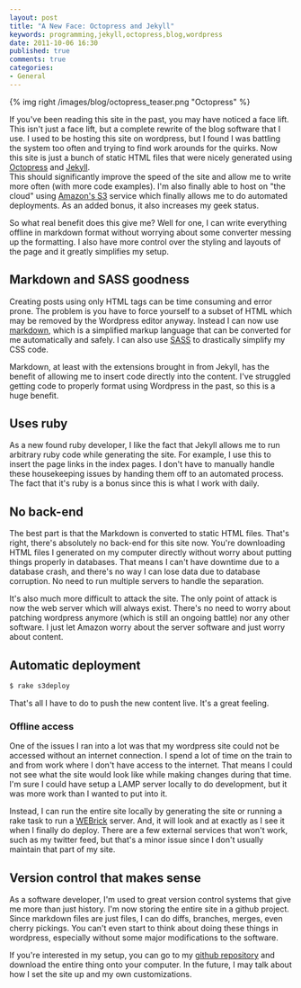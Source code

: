 ```yaml
---
layout: post
title: "A New Face: Octopress and Jekyll"
keywords: programming,jekyll,octopress,blog,wordpress
date: 2011-10-06 16:30
published: true
comments: true
categories: 
- General
---
```


{% img right /images/blog/octopress_teaser.png "Octopress" %}

If you've been reading this site in the past, you may have noticed a face lift.
This isn't just a face lift, but a complete rewrite of the blog software that
I use.  I used to be hosting this site on wordpress, but I found I was battling
the system too often and trying to find work arounds for the quirks.
Now this site is just a bunch of static HTML files that were nicely
generated using [Octopress](http://octopress.org/) and [Jekyll](http://jekyllrb.com/).  
This should significantly improve the speed of the site and allow me to write 
more often (with more code examples).  I'm also finally able to host on "the cloud" 
using [Amazon's S3](http://aws.amazon.com/s3/) service which
finally allows me to do automated deployments.  As an added bonus, it also 
increases my geek status.

<!--more-->

So what real benefit does this give me?  Well for one, I can write everything
offline in markdown format without worrying about some converter messing up
the formatting.  I also have more control over the styling and layouts of the
page and it greatly simplifies my setup.

## Markdown and SASS goodness

Creating posts using only HTML tags can be time consuming and error prone.  The
problem is you have to force yourself to a subset of HTML which may be removed
by the Wordpress editor anyway.  Instead I can now use 
[markdown](http://daringfireball.net/projects/markdown/), which is a 
simplified markup language that can be converted for me automatically and safely.
I can also use [SASS](http://sass-lang.com/) to drastically simplify my CSS code.

Markdown, at least with the extensions brought in from Jekyll, has the benefit
of allowing me to insert code directly into the content.  I've struggled getting
code to properly format using Wordpress in the past, so this is a huge benefit.

## Uses ruby

As a new found ruby developer, I like the fact that Jekyll allows me to run 
arbitrary ruby code while generating the site.  For example, I use this to insert
the page links in the index pages.  I don't have to manually handle these
housekeeping issues by handing them off to an automated process.  The fact that
it's ruby is a bonus since this is what I work with daily.

## No back-end

The best part is that the Markdown is converted to static HTML files.  That's right,
there's absolutely no back-end for this site now.  You're downloading HTML files I 
generated on my computer directly without worry about putting things properly in
databases.  That means I can't have downtime due to a database crash, and there's 
no way I can lose data due to database corruption.  No need to run multiple servers
to handle the separation.

It's also much more difficult to attack the site.  The only point of attack is now the web
server which will always exist.  There's no need to worry about patching wordpress
anymore (which is still an ongoing battle) nor any other software.  I just let Amazon
worry about the server software and just worry about content.

## Automatic deployment

``` bash
$ rake s3deploy
```

That's all I have to do to push the new content live.  It's a great feeling.

### Offline access

One of the issues I ran into a lot was that my wordpress site could not be accessed
without an internet connection.  I spend a lot of time on the train to and from work
where I don't have access to the internet.  That means I could not see what the site
would look like while making changes during that time.  I'm sure I could have setup
a LAMP server locally to do development, but it was more work than I wanted to put into
it.

Instead, I can run the entire site locally by generating the site or running a rake
task to run a [WEBrick](http://en.wikipedia.org/wiki/WEBrick) server.  And, it will look 
and at exactly as I see it when I finally do deploy.  There are a few external
services that won't work, such as my twitter feed, but that's a minor issue
since I don't usually maintain that part of my site.

## Version control that makes sense

As a software developer, I'm used to great version control systems that give me more
than just history.  I'm now storing the entire site in a github project.  Since 
markdown files are just files, I can do diffs, branches, merges, even cherry pickings.
You can't even start to think about doing these things in wordpress, especially without
some major modifications to the software.

If you're interested in my setup, you can go to my 
[github repository](https://github.com/markglenn/codefixes.com) and download the 
entire thing onto your computer.  In the future, I may talk about how I set the site
up and my own customizations.
